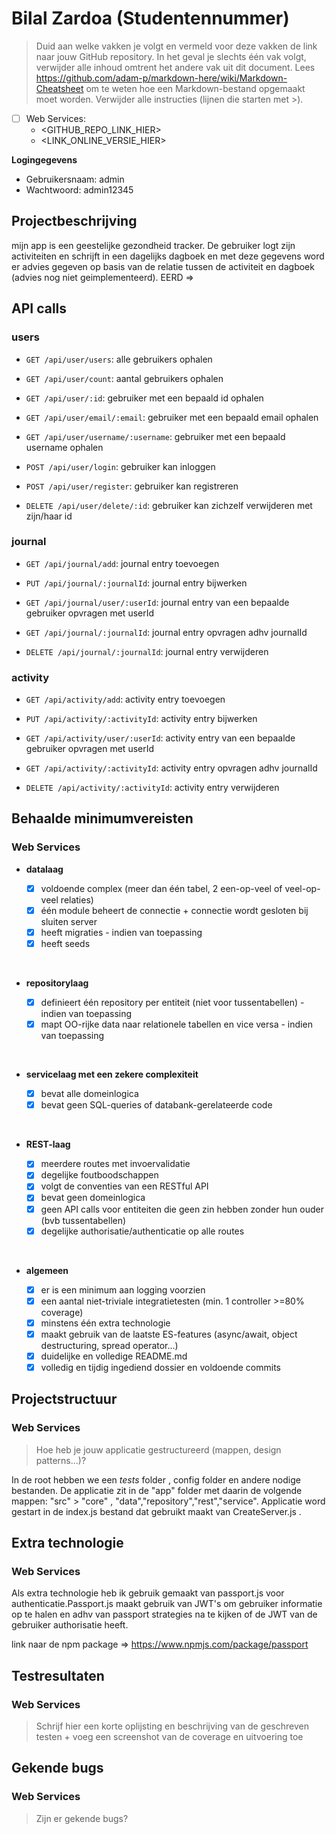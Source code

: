 # Bilal Zardoa (Studentennummer)

> Duid aan welke vakken je volgt en vermeld voor deze vakken de link naar jouw GitHub repository. In het geval je slechts één vak volgt, verwijder alle inhoud omtrent het andere vak uit dit document.
> Lees <https://github.com/adam-p/markdown-here/wiki/Markdown-Cheatsheet> om te weten hoe een Markdown-bestand opgemaakt moet worden.
> Verwijder alle instructies (lijnen die starten met >).

- [ ] Web Services:
  - <GITHUB_REPO_LINK_HIER>
  - <LINK_ONLINE_VERSIE_HIER>

**Logingegevens**

- Gebruikersnaam: admin
- Wachtwoord: admin12345

## Projectbeschrijving

mijn app is een geestelijke gezondheid tracker. De gebruiker logt zijn activiteiten en schrijft in een dagelijks dagboek en met deze gegevens word er advies gegeven op basis van de relatie tussen de activiteit en dagboek (advies nog niet geimplementeerd). EERD => 


## API calls

### users

- `GET /api/user/users`: alle gebruikers ophalen
- `GET /api/user/count`: aantal gebruikers ophalen
- `GET /api/user/:id`: gebruiker met een bepaald id ophalen
- `GET /api/user/email/:email`: gebruiker met een bepaald email ophalen
- `GET /api/user/username/:username`: gebruiker met een bepaald username ophalen

- `POST /api/user/login`: gebruiker kan inloggen
- `POST /api/user/register`: gebruiker kan registreren

- `DELETE /api/user/delete/:id`: gebruiker kan zichzelf verwijderen met zijn/haar id

### journal

- `GET /api/journal/add`: journal entry toevoegen 
- `PUT /api/journal/:journalId`: journal entry bijwerken
- `GET /api/journal/user/:userId`: journal entry van een bepaalde gebruiker opvragen met userId
- `GET /api/journal/:journalId`: journal entry opvragen adhv journalId

- `DELETE /api/journal/:journalId`: journal entry verwijderen 


### activity

- `GET /api/activity/add`: activity entry toevoegen 
- `PUT /api/activity/:activityId`: activity entry bijwerken
- `GET /api/activity/user/:userId`: activity entry van een bepaalde gebruiker opvragen met userId
- `GET /api/activity/:activityId`: activity entry opvragen adhv journalId

- `DELETE /api/activity/:activityId`: activity entry verwijderen 


## Behaalde minimumvereisten

### Web Services

- **datalaag**

  - [x] voldoende complex (meer dan één tabel, 2 een-op-veel of veel-op-veel relaties)
  - [x] één module beheert de connectie + connectie wordt gesloten bij sluiten server
  - [x] heeft migraties - indien van toepassing
  - [x] heeft seeds
<br />

- **repositorylaag**

  - [x] definieert één repository per entiteit (niet voor tussentabellen) - indien van toepassing
  - [x] mapt OO-rijke data naar relationele tabellen en vice versa - indien van toepassing
<br />

- **servicelaag met een zekere complexiteit**

  - [x] bevat alle domeinlogica
  - [x] bevat geen SQL-queries of databank-gerelateerde code
<br />

- **REST-laag**

  - [x] meerdere routes met invoervalidatie
  - [x] degelijke foutboodschappen
  - [x] volgt de conventies van een RESTful API
  - [x] bevat geen domeinlogica
  - [x] geen API calls voor entiteiten die geen zin hebben zonder hun ouder (bvb tussentabellen)
  - [x] degelijke authorisatie/authenticatie op alle routes
<br />

- **algemeen**

  - [x] er is een minimum aan logging voorzien
  - [x] een aantal niet-triviale integratietesten (min. 1 controller >=80% coverage)
  - [x] minstens één extra technologie
  - [x] maakt gebruik van de laatste ES-features (async/await, object destructuring, spread operator...)
  - [x] duidelijke en volledige README.md
  - [x] volledig en tijdig ingediend dossier en voldoende commits

## Projectstructuur

### Web Services

> Hoe heb je jouw applicatie gestructureerd (mappen, design patterns...)?

In de root hebben we een _tests_ folder , config folder en andere nodige bestanden.
De applicatie zit in de "app" folder met daarin de volgende mappen: "src" > "core" , "data","repository","rest","service". Applicatie word gestart in de index.js bestand dat gebruikt maakt van CreateServer.js  .

## Extra technologie

### Web Services


Als extra technologie heb ik gebruik gemaakt van passport.js voor authenticatie.Passport.js maakt gebruik van JWT's om gebruiker informatie op te halen en adhv van passport strategies na te kijken of de JWT van de gebruiker authorisatie heeft.

link naar de npm package =>  https://www.npmjs.com/package/passport

## Testresultaten

### Web Services

> Schrijf hier een korte oplijsting en beschrijving van de geschreven testen + voeg een screenshot van de coverage en uitvoering toe

## Gekende bugs

### Web Services

> Zijn er gekende bugs?

